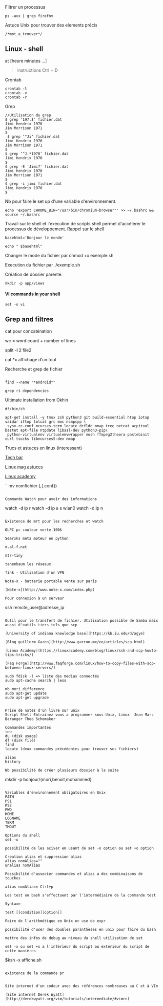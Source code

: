 Filtrer un processus

```
ps -aux | grep firefox

```

Astuce Unix pour trouver des elements précis 
```
/*mot_a_trouver*/
```

## Linux - shell ##

at [heure minutes ...]
>Instructions
>Ctrl + D

Crontab 

```
crontab -l
crontab -e 
crontab -r

```

Grep 

```
//Utilisation du grep
$ grep ’197.$’ fichier.dat
Jimi Hendrix 1970
Jim Morrison 1971
$
 $ grep ’^Ji’ fichier.dat
Jimi Hendrix 1970
Jim Morrison 1971
$
$ grep ’^J.*1970’ fichier.dat
Jimi Hendrix 1970
$
$ grep -E ’Jimi?’ fichier.dat
Jimi Hendrix 1970
Jim Morrison 1971
$
$ grep -i jimi fichier.dat
Jimi Hendrix 1970
$

```

Nb pour faire le set up d'une variable d'environnement.<br>
```
echo 'export CHROME_BIN="/usr/bin/chromium-browser"' >> ~/.bashrc && source ~/.bashrc

```

Travail sur le shell et l'execution de scripts shell permet d'accélerer le processus de développement.
Rappel sur le shell

```
basehtml='Bonjour le monde'

echo " $basehtml"

```

Changer le mode du fichier par chmod +x exemple.sh

Execution du fichier par ./exemple.sh

Création de dossier parenté.

```
mkdir -p app/views
```

#### VI commands in your shell

```
set -o vi
```

##  Grep and filtres

cat pour concaténation

wc = word count + number of lines

split -l 2 file2

cat *x affichage d'un tout




Recherche et grep de fichier

```

find --name "*android*"

grep ri dependencies

```

Ultimate installation from Okhin

```
#!/bin/sh
 
apt-get install -y tmux zsh python3 git build-essential htop iotop saidar iftop lolcat grc moc ncmpcpp \
 sysv-rc-conf ncurses-term locate dcfldd nmap tree netcat acpitool bastet apt-file ntpdate libssl-dev python3-pip\
 python-virtualenv virtualenvwrapper mosh ffmpeg2theora pastebinit curl tsocks libncurses5-dev nmap 

```

Trucs et astuces en linux (interessant)

[Tech bar ](http://www.techbar.me/linux-shell-tips/)

[Linux mag astuces](http://www.linuxjournal.com/article/7385)

[Linux academy](https://linuxacademy.com/blog/linux/tutorial-the-best-tips-tricks-for-bash-explained/)

`̀ `
mv nomfichier (,{.conf})

```

Commande Watch pour avoir des informations

```
watch -d ip r 
watch -d ip a  s wlan0
watch -d ip n 

```

Existence de mrt pour les recherches et watch

OLPC pc couleur verte 100$

Searxks meta moteur en python 

m.al-f.net

mtr-tiny

tanenbaum les réseaux

Tink - Utilisation d'un VPN 

Note-X - batterie portable vente sur paris 

[Note-x](http://www.note-x.com/index.php)

Pour connexion à un serveur 

```
ssh remote_user@adresse_ip

```

Outil pour le transfert de fichier. Utilisation possible de Samba mais aussi d'outils tiers tels que scp 

[University of indiana knowledge base](https://kb.iu.edu/d/agye)

[Blog guillerm Garon](http://www.garron.me/en/articles/scp.html)

[Linux Academy](https://linuxacademy.com/blog/linux/ssh-and-scp-howto-tips-tricks/)

[Faq Forge](http://www.faqforge.com/linux/how-to-copy-files-with-scp-between-linux-servers/)

sudo fdisk -l => liste des medias connectés
sudo apt-cache search | less 

nb mori difference
sudo apt-get update
sudo apt-get upgrade


Prise de notes d'un livre sur unix 
Script Shell Entrainez vous a programmer sous Unix, Linux  Jean Marc Baranger Theo Schomaker

Commandes importantes
tee
du (disk usage)
df (disk file)
find 
locate (deux commandes précédentes pour trouver ses fichiers)

alias 
history 

Nb possibilité de créer plusieurs dossier à la suite

```

mkdir  -p bonjour/{mori,benoit,mohammed}

```

Variables d'environnement obligatoires en Unix
PATH
PS1
PS2
PWD
HOME
LOGNAME
TERM
TMOUT

Options du shell
set -o 

possibilité de les aciver en usant de set -o option ou set +o option

Creation alias et suppression alias
alias nomAlias=""
unalias nomAlias

Possibilité d'associer commandes et alias a des combinaisons de touches

alias nomAlias= Ctrl+p

Les test en bash s'effectuent par l'intermédiaire de la commande test 

Syntaxe

test [[condition][option]]

Faire de l'arithmétique en Unix on use de expr

possibilité d'user des doubles paranthèses en unix pour faire du bash

mettre des infos de debug au niveau du shell utilisation de set 

set -x ou set +x a l'intérieur du script ou exterieur du script de cette manières

```

$ksh -x affiche.sh

```

existence de la commande pr


Site internet d'un codeur avec des références nombreuses au C et à VIm 

[Site internet Derek Wyatt](http://derekwyatt.org/vim/tutorials/intermediate/#vimrc)
